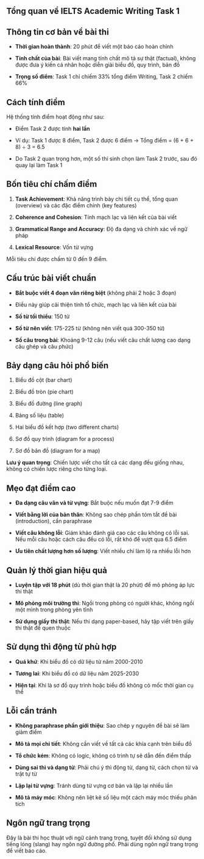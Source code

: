 ## Tổng quan về IELTS Academic Writing Task 1

## Thông tin cơ bản về bài thi

- **Thời gian hoàn thành**: 20 phút để viết một báo cáo hoàn chỉnh
    
- **Tính chất của bài**: Bài viết mang tính chất mô tả sự thật (factual), không được đưa ý kiến cá nhân hoặc diễn giải biểu đồ, quy trình, bản đồ
    
- **Trọng số điểm**: Task 1 chỉ chiếm 33% tổng điểm Writing, Task 2 chiếm 66%
    

## Cách tính điểm

Hệ thống tính điểm hoạt động như sau:

- Điểm Task 2 được tính **hai lần**
    
- Ví dụ: Task 1 được 8 điểm, Task 2 được 6 điểm → Tổng điểm = (6 + 6 + 8) ÷ 3 = 6.5
    
- Do Task 2 quan trọng hơn, một số thí sinh chọn làm Task 2 trước, sau đó quay lại làm Task 1
    

## Bốn tiêu chí chấm điểm

1. **Task Achievement**: Khả năng trình bày chi tiết cụ thể, tổng quan (overview) và các đặc điểm chính (key features)
    
2. **Coherence and Cohesion**: Tính mạch lạc và liên kết của bài viết
    
3. **Grammatical Range and Accuracy**: Độ đa dạng và chính xác về ngữ pháp
    
4. **Lexical Resource**: Vốn từ vựng
    

Mỗi tiêu chí được chấm từ 0 đến 9 điểm.

## Cấu trúc bài viết chuẩn

- **Bắt buộc viết 4 đoạn văn riêng biệt** (không phải 2 hoặc 3 đoạn)
    
- Điều này giúp cải thiện tính tổ chức, mạch lạc và liên kết của bài
    
- **Số từ tối thiểu**: 150 từ
    
- **Số từ nên viết**: 175-225 từ (không nên viết quá 300-350 từ)
    
- **Số câu trong bài**: Khoảng 9-12 câu (nếu viết câu chất lượng cao dạng câu ghép và câu phức)
    

## Bảy dạng câu hỏi phổ biến

1. Biểu đồ cột (bar chart)
    
2. Biểu đồ tròn (pie chart)
    
3. Biểu đồ đường (line graph)
    
4. Bảng số liệu (table)
    
5. Hai biểu đồ kết hợp (two different charts)
    
6. Sơ đồ quy trình (diagram for a process)
    
7. Sơ đồ bản đồ (diagram for a map)
    

**Lưu ý quan trọng**: Chiến lược viết cho tất cả các dạng đều giống nhau, không có chiến lược riêng cho từng loại.

## Mẹo đạt điểm cao

- **Đa dạng câu văn và từ vựng**: Bắt buộc nếu muốn đạt 7-9 điểm
    
- **Viết bằng lời của bản thân**: Không sao chép phần tóm tắt đề bài (introduction), cần paraphrase
    
- **Viết câu không lỗi**: Giám khảo đánh giá cao các câu không có lỗi sai. Nếu mỗi câu hoặc cách câu đều có lỗi, rất khó để vượt qua 6.5 điểm
    
- **Ưu tiên chất lượng hơn số lượng**: Viết nhiều chỉ làm lộ ra nhiều lỗi hơn
    

## Quản lý thời gian hiệu quả

- **Luyện tập với 18 phút** (dù thời gian thật là 20 phút) để mô phỏng áp lực thi thật
    
- **Mô phỏng môi trường thi**: Ngồi trong phòng có người khác, không ngồi một mình trong phòng yên tĩnh
    
- **Sử dụng giấy thi thật**: Nếu thi dạng paper-based, hãy tập viết trên giấy thi thật để quen thuộc
    

## Sử dụng thì động từ phù hợp

- **Quá khứ**: Khi biểu đồ có dữ liệu từ năm 2000-2010
    
- **Tương lai**: Khi biểu đồ có dữ liệu năm 2025-2030
    
- **Hiện tại**: Khi là sơ đồ quy trình hoặc biểu đồ không có mốc thời gian cụ thể
    

## Lỗi cần tránh

- **Không paraphrase phần giới thiệu**: Sao chép y nguyên đề bài sẽ làm giảm điểm
    
- **Mô tả mọi chi tiết**: Không cần viết về tất cả các khía cạnh trên biểu đồ
    
- **Tổ chức kém**: Không có logic, không có trình tự sẽ dẫn đến điểm thấp
    
- **Dùng sai thì và dạng từ**: Phải chú ý thì động từ, dạng từ, cách chọn từ và trật tự từ
    
- **Lặp lại từ vựng**: Tránh dùng từ vựng cơ bản và lặp lại nhiều lần
    
- **Mô tả máy móc**: Không nên liệt kê số liệu một cách máy móc thiếu phân tích
    

## Ngôn ngữ trang trọng

Đây là bài thi học thuật với ngữ cảnh trang trọng, tuyệt đối không sử dụng tiếng lóng (slang) hay ngôn ngữ đường phố. Phải dùng ngôn ngữ trang trọng để viết báo cáo.
